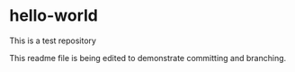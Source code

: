 # hello-world
This is a test repository

This readme file is being edited to demonstrate committing and branching.
